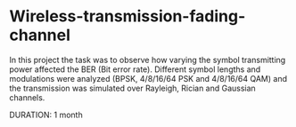 # Wireless-transmission-fading-channel
In this project the task was to observe how varying the symbol transmitting power affected the BER (Bit error rate). Different symbol lengths and modulations were analyzed (BPSK, 4/8/16/64 PSK and 4/8/16/64 QAM) and the transmission was simulated over Rayleigh, Rician and Gaussian channels.

DURATION: 1 month
